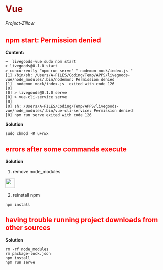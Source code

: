 # <span style="color: #990000">Vue</span>


###### _Project-Zillow_
## <span style="color: red">npm start: Permission denied</span>

**Content:**
```shell
➜  livegoods-vue sudo npm start
> livegoods@0.1.0 start
> concurrently "npm run serve" " nodemon mock/index.js "
[1] /bin/sh: /Users/A-FILES/Coding/Temp/APPS/livegoods-vue/node_modules/.bin/nodemon: Permission denied
[1]  nodemon mock/index.js  exited with code 126
[0]
[0] > livegoods@0.1.0 serve
[0] > vue-cli-service serve
[0]
[0] sh: /Users/A-FILES/Coding/Temp/APPS/livegoods-vue/node_modules/.bin/vue-cli-service: Permission denied
[0] npm run serve exited with code 126
```

**Solution**
```shell
sudo chmod -R u+rwx
```


## <span style="color: red">errors after some commands execute</span>
**Solution**

1. remove node_modules 

<img style="height: 30px" src="https://assets.leetcode.com/users/images/845b194a-7d4b-4d60-a266-5ef4796aeb35_1714122604.064862.jpeg">

2. reinstall npm
```shell
npm install
```
## <span style="color: red">having trouble running project downloads from other sources</span>

**Solution**
```shell
rm -rf node_modules
rm package-lock.json
npm install
npm run serve
```

